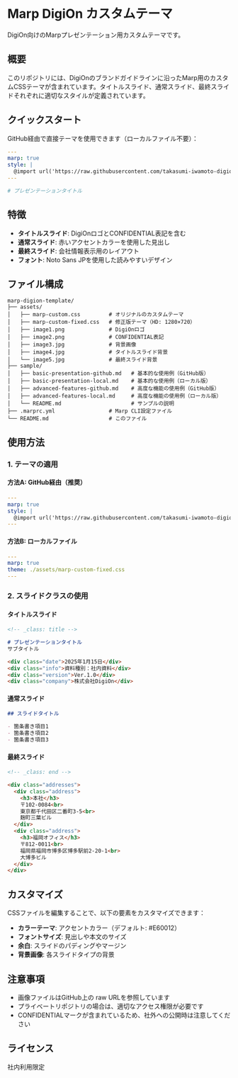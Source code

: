 # Marp DigiOn カスタムテーマ

DigiOn向けのMarpプレゼンテーション用カスタムテーマです。

## 概要

このリポジトリには、DigiOnのブランドガイドラインに沿ったMarp用のカスタムCSSテーマが含まれています。タイトルスライド、通常スライド、最終スライドそれぞれに適切なスタイルが定義されています。

## クイックスタート

GitHub経由で直接テーマを使用できます（ローカルファイル不要）：

```yaml
---
marp: true
style: |
  @import url('https://raw.githubusercontent.com/takasumi-iwamoto-digion/marp-digion-template/main/assets/marp-custom-fixed.css');
---

# プレゼンテーションタイトル
```

## 特徴

- **タイトルスライド**: DigiOnロゴとCONFIDENTIAL表記を含む
- **通常スライド**: 赤いアクセントカラーを使用した見出し
- **最終スライド**: 会社情報表示用のレイアウト
- **フォント**: Noto Sans JPを使用した読みやすいデザイン

## ファイル構成

```
marp-digion-template/
├── assets/
│   ├── marp-custom.css         # オリジナルのカスタムテーマ
│   ├── marp-custom-fixed.css   # 修正版テーマ（HD: 1280×720）
│   ├── image1.png              # DigiOnロゴ
│   ├── image2.png              # CONFIDENTIAL表記
│   ├── image3.jpg              # 背景画像
│   ├── image4.jpg              # タイトルスライド背景
│   └── image5.jpg              # 最終スライド背景
├── sample/
│   ├── basic-presentation-github.md   # 基本的な使用例（GitHub版）
│   ├── basic-presentation-local.md    # 基本的な使用例（ローカル版）
│   ├── advanced-features-github.md    # 高度な機能の使用例（GitHub版）
│   ├── advanced-features-local.md     # 高度な機能の使用例（ローカル版）
│   └── README.md                      # サンプルの説明
├── .marprc.yml                 # Marp CLI設定ファイル
└── README.md                   # このファイル
```

## 使用方法

### 1. テーマの適用

#### 方法A: GitHub経由（推奨）

```yaml
---
marp: true
style: |
  @import url('https://raw.githubusercontent.com/takasumi-iwamoto-digion/marp-digion-template/main/assets/marp-custom-fixed.css');
---
```

#### 方法B: ローカルファイル

```yaml
---
marp: true
theme: ./assets/marp-custom-fixed.css
---
```

### 2. スライドクラスの使用

#### タイトルスライド

```markdown
<!-- _class: title -->

# プレゼンテーションタイトル
サブタイトル

<div class="date">2025年1月15日</div>
<div class="info">資料種別：社内資料</div>
<div class="version">Ver.1.0</div>
<div class="company">株式会社DigiOn</div>
```

#### 通常スライド

```markdown
## スライドタイトル

- 箇条書き項目1
- 箇条書き項目2
- 箇条書き項目3
```

#### 最終スライド

```markdown
<!-- _class: end -->

<div class="addresses">
  <div class="address">
    <h3>本社</h3>
    〒102-0084<br>
    東京都千代田区二番町3-5<br>
    麹町三葉ビル
  </div>
  <div class="address">
    <h3>福岡オフィス</h3>
    〒812-0011<br>
    福岡県福岡市博多区博多駅前2-20-1<br>
    大博多ビル
  </div>
</div>
```

## カスタマイズ

CSSファイルを編集することで、以下の要素をカスタマイズできます：

- **カラーテーマ**: アクセントカラー（デフォルト: #E60012）
- **フォントサイズ**: 見出しや本文のサイズ
- **余白**: スライドのパディングやマージン
- **背景画像**: 各スライドタイプの背景

## 注意事項

- 画像ファイルはGitHub上の raw URLを参照しています
- プライベートリポジトリの場合は、適切なアクセス権限が必要です
- CONFIDENTIALマークが含まれているため、社外への公開時は注意してください

## ライセンス

社内利用限定